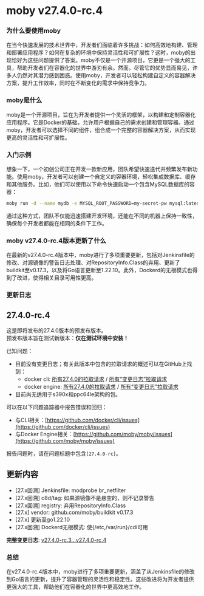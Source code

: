 # moby v27.4.0-rc.4
### 为什么要使用moby

在当今快速发展的技术世界中，开发者们面临着许多挑战：如何高效地构建、管理和部署应用程序？如何在复杂的环境中保持灵活性和可扩展性？这时，moby的出现恰好为这些问题提供了答案。moby不仅是一个开源项目，它更是一个强大的工具，帮助开发者们在容器化的世界中游刃有余。然而，尽管它的优势显而易见，许多人仍然对其潜力感到困惑。使用moby，开发者可以轻松构建自定义的容器解决方案，提升工作效率，同时在不断变化的需求中保持竞争力。

### moby是什么

moby是一个开源项目，旨在为开发者提供一个灵活的框架，以构建和定制容器化应用程序。它是Docker的基础，允许用户根据自己的需求创建和管理容器。通过moby，开发者可以选择不同的组件，组合成一个完整的容器解决方案，从而实现更高的灵活性和可扩展性。

### 入门示例

想象一下，一个初创公司正在开发一款新应用，团队希望快速迭代并频繁发布新功能。使用moby，开发者可以创建一个自定义的容器环境，轻松集成数据库、缓存和其他服务。比如，他们可以使用以下命令快速启动一个包含MySQL数据库的容器：

```bash
moby run -d --name mydb -e MYSQL_ROOT_PASSWORD=my-secret-pw mysql:latest
```

通过这种方式，团队不仅能迅速搭建开发环境，还能在不同的机器上保持一致性，确保每个开发者都能在相同的条件下工作。

### moby v27.4.0-rc.4版本更新了什么

在最新的v27.4.0-rc.4版本中，moby进行了多项重要更新，包括对Jenkinsfile的修改、对源镜像的警告日志处理、对RepositoryInfo.Class的弃用、更新了buildkit至v0.17.3，以及将Go语言更新至1.22.10。此外，Dockerd的无根模式也得到了改进，使得相关目录可用性更高。

### 更新日志

## 27.4.0-rc.4
这是即将发布的27.4.0版本的预发布版本。  
预发布版本旨在测试新版本：**仅在测试环境中安装！**

已知问题：
- 目前没有变更日志；有关此版本中包含的拉取请求的概述可以在GitHub上找到：
  - docker cli: [所有27.4.0的拉取请求](https://github.com/docker/cli/pulls?q=is%3Apr+milestone%3A27.4.0+is%3Amerged) / [所有“变更日志”拉取请求](https://github.com/docker/cli/pulls?q=is%3Apr+milestone%3A27.4.0+label%3Aimpact%2Fchangelog+is%3Amerged)
  - docker engine: [所有27.4.0的拉取请求](https://github.com/moby/moby/pulls?q=is%3Apr+milestone%3A27.4.0+is%3Amerged) / [所有“变更日志”拉取请求](https://github.com/moby/moby/pulls?q=is%3Apr+milestone%3A27.4.0+label%3Aimpact%2Fchangelog+is%3Amerged)
- 目前尚无适用于s390x和ppc64le架构的包。

可以在以下问题追踪器中报告错误和回归：
- 与CLI相关：[https://github.com/docker/cli/issues](https://github.com/docker/cli/issues)
- 与Docker Engine相关：[https://github.com/moby/moby/issues](https://github.com/moby/moby/issues)

报告问题时，请在问题标题中包含`[27.4.0-rc]`。

## 更新内容
- [27.x回溯] Jenkinsfile: modprobe br_netfilter
- [27.x回溯] c8d/tag: 如果源镜像不是悬空的，则不记录警告
- [27.x回溯] registry: 弃用RepositoryInfo.Class
- [27.x] vendor: github.com/moby/buildkit v0.17.3
- [27.x] 更新至go1.22.10
- [27.x回溯] Dockerd无根模式: 使{/etc,/var/run}/cdi可用

**完整变更日志**: [v27.4.0-rc.3...v27.4.0-rc.4](https://github.com/moby/moby/compare/v27.4.0-rc.3...v27.4.0-rc.4)

### 总结

在v27.4.0-rc.4版本中，moby进行了多项重要更新，涵盖了从Jenkinsfile的修改到Go语言的更新，提升了容器管理的灵活性和稳定性。这些改进将为开发者提供更强大的工具，帮助他们在容器化的世界中更高效地工作。